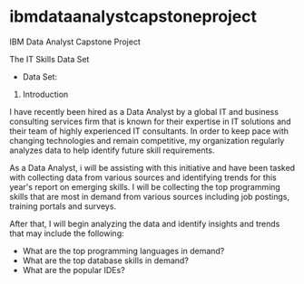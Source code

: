 # ibmdataanalystcapstoneproject
IBM Data Analyst Capstone Project

The IT Skills Data Set

- Data Set: 

1. Introduction

I have recently been hired as a Data Analyst by a global IT and business consulting services firm that is known for their expertise in IT solutions and their team of highly experienced IT consultants.  In order to keep pace with changing technologies and remain competitive, my organization regularly analyzes data to help identify future skill requirements. 

As a Data Analyst, i will be assisting with this initiative and have been tasked with collecting data from various sources and identifying trends for this year's report on emerging skills. I will be collecting the top programming skills that are most in demand from various sources including job postings, training portals and surveys.

After that, I will begin analyzing the data and identify insights and trends that may include the following:
 - What are the top programming languages in demand?
 - What are the top database skills in demand?
 - What are the popular IDEs?
